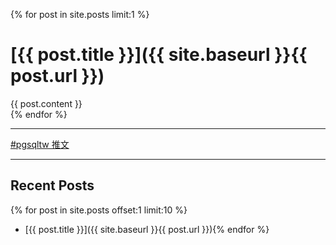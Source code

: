 {% for post in site.posts limit:1 %}
# [{{ post.title }}]({{ site.baseurl }}{{ post.url }})
<div>{{ post.content }}</div>
{% endfor %}

---

<a class="twitter-timeline" data-dnt="true" href="https://twitter.com/hashtag/pgsqltw" data-widget-id="913031727135772674">#pgsqltw 推文</a>
<script>!function(d,s,id){var js,fjs=d.getElementsByTagName(s)[0],p=/^http:/.test(d.location)?'http':'https';if(!d.getElementById(id)){js=d.createElement(s);js.id=id;js.src=p+"://platform.twitter.com/widgets.js";fjs.parentNode.insertBefore(js,fjs);}}(document,"script","twitter-wjs");</script>
          
---
## Recent Posts
{% for post in site.posts offset:1 limit:10 %}
- [{{ post.title }}]({{ site.baseurl }}{{ post.url }}){% endfor %}
